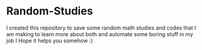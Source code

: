 # Random-Studies
I created this repository to save some random math studies and codes that I am making to learn more about both and automate some boring stuff in my job
I Hope it helps you somehow :)
